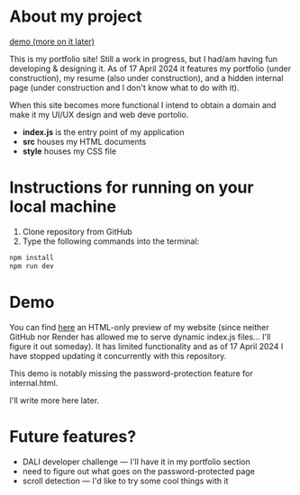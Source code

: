 # About my project
[demo (more on it later)](https://yawenx2004.github.io/portfolio-site-static/index.html)

This is my portfolio site! Still a work in progress, but I had/am having fun developing & designing it. As of 17 April 2024 it features my portfolio (under construction), my resume (also under construction), and a hidden internal page (under construction and I don't know what to do with it).

When this site becomes more functional I intend to obtain a domain and make it my UI/UX design and web deve portolio.

- **index.js** is the entry point of my application
- **src** houses my HTML documents
- **style** houses my CSS file

# Instructions for running on your local machine
1. Clone repository from GitHub
2. Type the following commands into the terminal:
```bash
npm install
npm run dev
```

# Demo
You can find [here](https://yawenx2004.github.io/portfolio-site-static/index.html) an HTML-only preview of my website (since neither GitHub nor Render has allowed me to serve dynamic index.js files... I'll figure it out someday). It has limited functionality and as of 17 April 2024 I have stopped updating it concurrently with this repository.

This demo is notably missing the password-protection feature for internal.html.

I'll write more here later.

# Future features?
- DALI developer challenge — I'll have it in my portfolio section
- need to figure out what goes on the password-protected page
- scroll detection — I'd like to try some cool things with it
